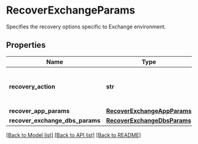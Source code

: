 # RecoverExchangeParams

Specifies the recovery options specific to Exchange environment.

## Properties
Name | Type | Description | Notes
------------ | ------------- | ------------- | -------------
**recovery_action** | **str** | Specifies the type of recover action to be performed. | 
**recover_app_params** | [**RecoverExchangeAppParams**](RecoverExchangeAppParams.md) |  | [optional] 
**recover_exchange_dbs_params** | [**RecoverExchangeDbsParams**](RecoverExchangeDbsParams.md) |  | [optional] 

[[Back to Model list]](../README.md#documentation-for-models) [[Back to API list]](../README.md#documentation-for-api-endpoints) [[Back to README]](../README.md)


